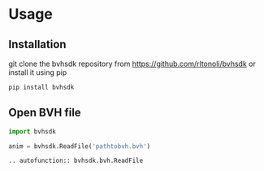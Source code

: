 # Usage

## Installation

git clone the bvhsdk repository from https://github.com/rltonoli/bvhsdk or install it using pip

```python
pip install bvhsdk
```

## Open BVH file

```python
import bvhsdk

anim = bvhsdk.ReadFile('pathtobvh.bvh')
```


```{eval-rst}
.. autofunction:: bvhsdk.bvh.ReadFile
```